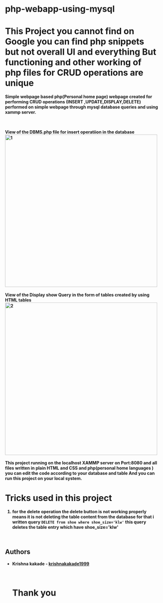 # php-webapp-using-mysql
# This Project you cannot find on Google  you can find php snippets but not overall UI and everything But functioning and other working of php files for CRUD operations are unique 

<b>Simple webpage based php(Personal home page) webpage created for performing CRUD operations (INSERT ,UPDATE,DISPLAY,DELETE) performed on simple webpage through mysql database queries and using xammp server<b>.
  
  <br>
  <br>
  <b>View of the DBMS.php file for insert operatiion in the database </b>
 <br> <img src="https://github.com/krishnakakade1999/php-webapp-using-html-mysql/blob/master/DBMS/inputfunc.png"alt="1" height="500" width="500">
 <br><br>
 <b>View of the Display show Query in the form of tables created by using HTML tables </b>
 <br>
<img src="https://github.com/krishnakakade1999/php-webapp-using-html-mysql/blob/master/DBMS/display.php.png" alt="2" height="500"
width="500">
<br>
<br>
<b>This project running on the localhost XAMMP server on Port:8080 and all files written in plain HTML and CSS and php(personal home languages ) you can edit the code according to your database and table And you can run this project on your local system.</b>
  
  
  
  
  
  
  
  
  
  
  
  # Tricks used in this project
  1. for the delete operation the delete button is not working properly means it is not deleting the table content from the database for that i written query ```DELETE from shoe where shoe_size='klw'``` this query deletes the table entry which have shoe_size='klw'
  <br>
  
  
## Authors

* **Krishna kakade**  - [krishnakakade1999](https://github.com/krishnakakade1999)

  <br>
  
  # Thank you  
